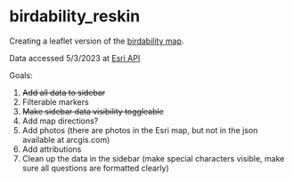 # birdability_reskin
Creating a leaflet version of the [birdability map](https://gis.audubon.org/birdability/). 

Data accessed 5/3/2023 at [Esri API](https://services1.arcgis.com/lDFzr3JyGEn5Eymu/ArcGIS/rest/services/survey123_7b5a83ebc9044268a03b84ff9fe12c71_stakeholder/FeatureServer/0/query?where=1%3D1&objectIds=&time=&geometry=&geometryType=esriGeometryEnvelope&inSR=&spatialRel=esriSpatialRelIntersects&resultType=none&distance=0.0&units=esriSRUnit_Meter&relationParam=&returnGeodetic=false&outFields=*&returnGeometry=true&featureEncoding=esriDefault&multipatchOption=xyFootprint&maxAllowableOffset=&geometryPrecision=&outSR=&defaultSR=&datumTransformation=&applyVCSProjection=false&returnIdsOnly=false&returnUniqueIdsOnly=false&returnCountOnly=false&returnExtentOnly=false&returnQueryGeometry=false&returnDistinctValues=false&cacheHint=false&orderByFields=&groupByFieldsForStatistics=&outStatistics=&having=&resultOffset=&resultRecordCount=&returnZ=false&returnM=false&returnExceededLimitFeatures=true&quantizationParameters=&sqlFormat=none&f=pjson&token=)

Goals:
1. ~~Add all data to sidebar~~
2. Filterable markers
3. ~~Make sidebar data visibility toggleable~~
4. Add map directions? 
5. Add photos (there are photos in the Esri map, but not in the json available at arcgis.com)
6. Add attributions 
7. Clean up the data in the sidebar (make special characters visible, make sure all questions are formatted clearly)
